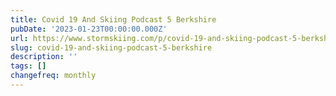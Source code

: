 ```yaml
---
title: Covid 19 And Skiing Podcast 5 Berkshire
pubDate: '2023-01-23T00:00:00.000Z'
url: https://www.stormskiing.com/p/covid-19-and-skiing-podcast-5-berkshire
slug: covid-19-and-skiing-podcast-5-berkshire
description: ''
tags: []
changefreq: monthly
---
```


<!-- Add post content below -->
